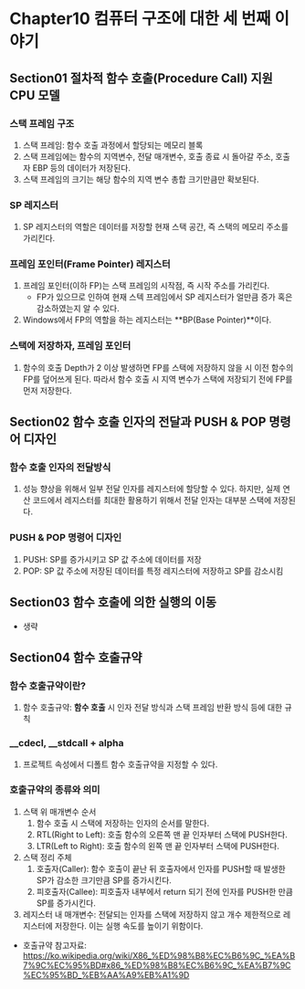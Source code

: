 # Chapter10 컴퓨터 구조에 대한 세 번째 이야기
## Section01 절차적 함수 호출(Procedure Call) 지원 CPU 모델
### 스택 프레임 구조
1. 스택 프레임: 함수 호출 과정에서 할당되는 메모리 블록
2. 스택 프레임에는 함수의 지역변수, 전달 매개변수, 호출 종료 시 돌아갈 주소, 호출자 EBP 등의 데이터가 저장된다.
3. 스택 프레임의 크기는 해당 함수의 지역 변수 총합 크기만큼만 확보된다.

### SP 레지스터
1. SP 레지스터의 역할은 데이터를 저장할 현재 스택 공간, 즉 스택의 메모리 주소를 가리킨다.

### 프레임 포인터(Frame Pointer) 레지스터
1. 프레임 포인터(이하 FP)는 스택 프레임의 시작점, 즉 시작 주소를 가리킨다. 
    * FP가 있으므로 인하여 현재 스텍 프레임에서 SP 레지스터가 얼만큼 증가 혹은 감소하였는지 알 수 있다.
2. Windows에서 FP의 역할을 하는 레지스터는 **BP(Base Pointer)**이다.

### 스택에 저장하자, 프레임 포인터
1. 함수의 호출 Depth가 2 이상 발생하면 FP를 스택에 저장하지 않을 시 이전 함수의 FP를 덮어쓰게 된다. 따라서 함수 호출 시 지역 변수가 스택에 저장되기 전에 FP를 먼저 저장한다.

## Section02 함수 호출 인자의 전달과 PUSH & POP 명령어 디자인
### 함수 호출 인자의 전달방식
1. 성능 향상을 위해서 일부 전달 인자를 레지스터에 할당할 수 있다. 하지만, 실제 연산 코드에서 레지스터를 최대한 활용하기 위해서 전달 인자는 대부분 스택에 저장된다.

### PUSH & POP 명령어 디자인
1. PUSH: SP를 증가시키고 SP 값 주소에 데이터를 저장
2. POP: SP 값 주소에 저장된 데이터를 특정 레지스터에 저장하고 SP를 감소시킴 

## Section03 함수 호출에 의한 실행의 이동
* 생략

## Section04 함수 호출규약
### 함수 호출규약이란?
1. 함수 호출규약: **함수 호출** 시 인자 전달 방식과 스택 프레임 반환 방식 등에 대한 규칙

### __cdecl, __stdcall + alpha
1. 프로젝트 속성에서 디폴트 함수 호출규약을 지정할 수 있다.

### 호출규약의 종류와 의미
1. 스택 위 매개변수 순서
    1) 함수 호출 시 스택에 저장하는 인자의 순서를 말한다. 
    2) RTL(Right to Left): 호출 함수의 오른쪽 맨 끝 인자부터 스택에 PUSH한다.
    3) LTR(Left to Right): 호출 함수의 왼쪽 맨 끝 인자부터 스택에 PUSH한다.
2. 스택 정리 주체
    1) 호출자(Caller): 함수 호출이 끝난 뒤 호출자에서 인자를 PUSH할 때 발생한 SP가 감소한 크기만큼 SP를 증가시킨다.
    2) 피호출자(Callee): 피호출자 내부에서 return 되기 전에 인자를 PUSH한 만큼 SP를 증가시킨다.
3. 레지스터 내 매개변수: 전달되는 인자를 스택에 저장하지 않고 개수 제한적으로 레지스터에 저장한다. 이는 실행 속도를 높이기 위함이다.
* 호출규약 참고자료: https://ko.wikipedia.org/wiki/X86_%ED%98%B8%EC%B6%9C_%EA%B7%9C%EC%95%BD#x86_%ED%98%B8%EC%B6%9C_%EA%B7%9C%EC%95%BD_%EB%AA%A9%EB%A1%9D
